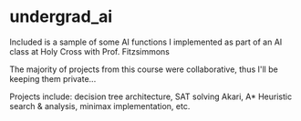 # undergrad_ai

Included is a sample of some AI functions I implemented as part of an AI class at Holy Cross with Prof. Fitzsimmons

The majority of projects from this course were collaborative, thus I'll be keeping them private...

Projects include: decision tree architecture, SAT solving Akari, A* Heuristic search & analysis, minimax implementation, etc.

